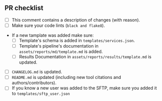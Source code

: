 <!--
# bu-isciii tools pull request

Based on nf-core/viralrecon pull request template

Fill in the appropriate checklist below and delete whatever is not relevant.

PRs should be made against the develop of hotfix branch, unless you're preparing a software release.
-->

## PR checklist

- [ ] This comment contains a description of changes (with reason).
- [ ] Make sure your code lints (`black and flake8`).
- If a new tamplate was added make sure:
    - [ ] Template's schema is added in `templates/services.json`.
    - [ ] Template's pipeline's documentation in `assets/reports/md/template.md` is added.
    - [ ] Results Documentation in `assets/reports/results/template.md` is updated.
- [ ] `CHANGELOG.md` is updated.
- [ ] `README.md` is updated (including new tool citations and authors/contributors).
- [ ] If you know a new user was added to the SFTP, make sure you added it to `templates/sftp_user.json`
